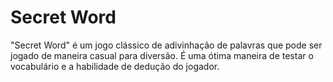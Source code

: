 # Secret Word

"Secret Word" é um jogo clássico de adivinhação de palavras que pode ser jogado de maneira casual para diversão. É uma ótima maneira de testar o vocabulário e a habilidade de dedução do jogador.


